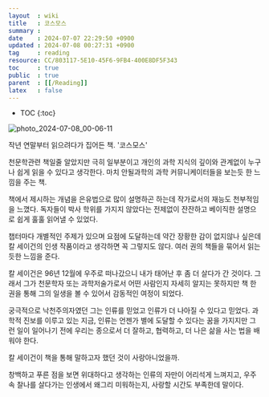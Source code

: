 ```yaml
---
layout  : wiki
title   : 코스모스 
summary : 
date    : 2024-07-07 22:29:50 +0900
updated : 2024-07-08 00:27:31 +0900
tag     : reading
resource: CC/803117-5E10-45F6-9FB4-400E8DF5F343
toc     : true
public  : true
parent  : [[/Reading]] 
latex   : false
---
```

* TOC
{:toc}

![photo_2024-07-08_00-06-11](https://github.com/Voyager003/Voyager003.github.io/assets/85725033/7c283463-b492-4c92-9eb3-7299da1e2600)

작년 연말부터 읽으려다가 집어든 책. '코스모스'

천문학관련 책일줄 알았지만 극히 일부분이고 개인의 과학 지식의 깊이와 관계없이 누구나 쉽게 읽을 수 있다고 생각한다. 마치 안될과학의 과학 커뮤니케이터들을 보는듯 한 느낌을 주는 책.

책에서 제시하는 개념을 은유법으로 많이 설명하곤 하는데 작가로서의 재능도 천부적임을 느꼈다. 독자들이 박사 학위를 가지지 않았다는 전제없이 잔잔하고 베이직한 설명으로 쉽게 훌훌 읽어낼 수 있었다.

챕터마다 개별적인 주제가 있으며 요점에 도달하는데 약간 장황한 감이 없지않나 싶은데 칼 세이건의 인생 작품이라고 생각하면 꼭 그렇지도 않다. 여러 권의 책들을 묶어서 읽는 듯한 느낌을 준다.

칼 세이건은 96년 12월에 우주로 떠나갔으니 내가 태어난 후 좀 더 살다가 간 것이다. 그래서 그가 천문학자 또는 과학저술가로서 어떤 사람인지 자세히 알지는 못하지만 책 한권을 통해 그의 일생을 볼 수 있어서 감동적인 여정이 되었다. 

궁극적으로 낙천주의자였던 그는 인류를 믿었고 인류가 더 나아질 수 있다고 믿었다. 과학적 진보를 이루고 있는 지금, 인류는 언젠가 별에 도달할 수 있다는 꿈을 가지지만 그런 일이 일어나기 전에 우리는 종으로서 더 잘하고, 협력하고, 더 나은 삶을 사는 법을 배워야 한다. 

칼 세이건이 책을 통해 말하고자 했던 것이 사랑아니었을까.

창백하고 푸른 점을 보면 위대하다고 생각하는 인류의 자만이 어리석게 느껴지고, 우주 속 찰나를 살다가는 인생에서 왜그리 미워하는지, 사랑할 시간도 부족한데 말이다. 


